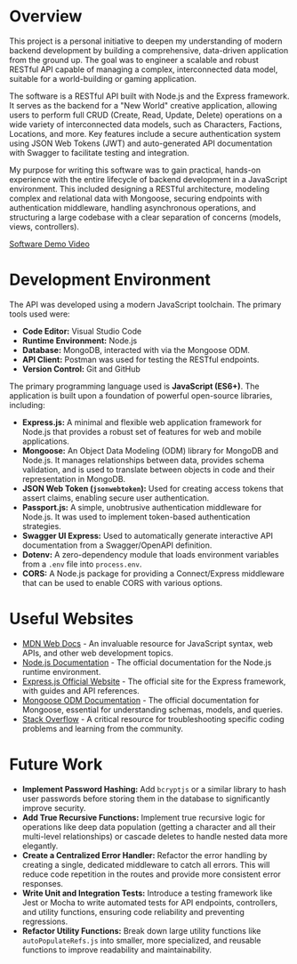 # Overview

This project is a personal initiative to deepen my understanding of modern backend development by building a comprehensive, data-driven application from the ground up. The goal was to engineer a scalable and robust RESTful API capable of managing a complex, interconnected data model, suitable for a world-building or gaming application.

The software is a RESTful API built with Node.js and the Express framework. It serves as the backend for a "New World" creative application, allowing users to perform full CRUD (Create, Read, Update, Delete) operations on a wide variety of interconnected data models, such as Characters, Factions, Locations, and more. Key features include a secure authentication system using JSON Web Tokens (JWT) and auto-generated API documentation with Swagger to facilitate testing and integration.

My purpose for writing this software was to gain practical, hands-on experience with the entire lifecycle of backend development in a JavaScript environment. This included designing a RESTful architecture, modeling complex and relational data with Mongoose, securing endpoints with authentication middleware, handling asynchronous operations, and structuring a large codebase with a clear separation of concerns (models, views, controllers).

[Software Demo Video](http://youtube.link.goes.here)

# Development Environment

The API was developed using a modern JavaScript toolchain. The primary tools used were:

- **Code Editor:** Visual Studio Code
- **Runtime Environment:** Node.js
- **Database:** MongoDB, interacted with via the Mongoose ODM.
- **API Client:** Postman was used for testing the RESTful endpoints.
- **Version Control:** Git and GitHub

The primary programming language used is **JavaScript (ES6+)**. The application is built upon a foundation of powerful open-source libraries, including:

- **Express.js:** A minimal and flexible web application framework for Node.js that provides a robust set of features for web and mobile applications.
- **Mongoose:** An Object Data Modeling (ODM) library for MongoDB and Node.js. It manages relationships between data, provides schema validation, and is used to translate between objects in code and their representation in MongoDB.
- **JSON Web Token (`jsonwebtoken`):** Used for creating access tokens that assert claims, enabling secure user authentication.
- **Passport.js:** A simple, unobtrusive authentication middleware for Node.js. It was used to implement token-based authentication strategies.
- **Swagger UI Express:** Used to automatically generate interactive API documentation from a Swagger/OpenAPI definition.
- **Dotenv:** A zero-dependency module that loads environment variables from a `.env` file into `process.env`.
- **CORS:** A Node.js package for providing a Connect/Express middleware that can be used to enable CORS with various options.

# Useful Websites

- [MDN Web Docs](https://developer.mozilla.org/en-US/) - An invaluable resource for JavaScript syntax, web APIs, and other web development topics.
- [Node.js Documentation](https://nodejs.org/en/docs/) - The official documentation for the Node.js runtime environment.
- [Express.js Official Website](https://expressjs.com/) - The official site for the Express framework, with guides and API references.
- [Mongoose ODM Documentation](https://mongoosejs.com/docs/guide.html) - The official documentation for Mongoose, essential for understanding schemas, models, and queries.
- [Stack Overflow](https://stackoverflow.com/) - A critical resource for troubleshooting specific coding problems and learning from the community.

# Future Work

- **Implement Password Hashing:** Add `bcryptjs` or a similar library to hash user passwords before storing them in the database to significantly improve security.
- **Add True Recursive Functions:** Implement true recursive logic for operations like deep data population (getting a character and all their multi-level relationships) or cascade deletes to handle nested data more elegantly.
- **Create a Centralized Error Handler:** Refactor the error handling by creating a single, dedicated middleware to catch all errors. This will reduce code repetition in the routes and provide more consistent error responses.
- **Write Unit and Integration Tests:** Introduce a testing framework like Jest or Mocha to write automated tests for API endpoints, controllers, and utility functions, ensuring code reliability and preventing regressions.
- **Refactor Utility Functions:** Break down large utility functions like `autoPopulateRefs.js` into smaller, more specialized, and reusable functions to improve readability and maintainability.
